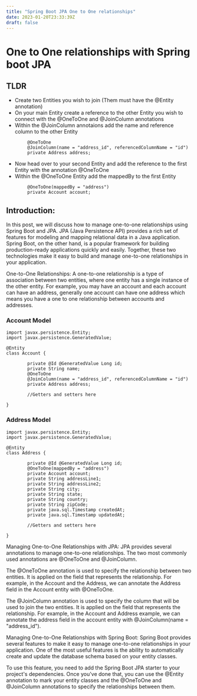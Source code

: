```yaml
---
title: "Spring Boot JPA One to One relationships"
date: 2023-01-20T23:33:39Z
draft: false
---
```


# One to One relationships with Spring boot JPA

## TLDR

- Create two Entities you wish to join (Them must have the @Entity annotation)
- On your main Entity create a reference to the other Entity you wish to connect with the @OneToOne and @JoinColumn annotations
- Within the @JoinColumn annotaions add the name and reference column to the other Entity
```
        @OneToOne
        @JoinColumn(name = "address_id", referencedColumnName = "id")
        private Address address;
```
- Now head over to your second Entity and add the reference to the first Entity with the annotation @OneToOne
- Within the @OneToOne Entity add the mappedBy to the first Entity
```
        @OneToOne(mappedBy = "address")
        private Account account;
```

## Introduction:
In this post, we will discuss how to manage one-to-one relationships using Spring Boot and JPA. JPA (Java Persistence API) provides a rich set of features for modeling and mapping relational data in a Java application. Spring Boot, on the other hand, is a popular framework for building production-ready applications quickly and easily. Together, these two technologies make it easy to build and manage one-to-one relationships in your application.

One-to-One Relationships:
A one-to-one relationship is a type of association between two entities, where one entity has a single instance of the other entity. For example, you may have an account and each account can have an address, generally one account can have one address which means you have a one to one relationship between accounts and addresses.

### Account Model
```
import javax.persistence.Entity;
import javax.persistence.GeneratedValue;

@Entity
class Account {
    
        private @Id @GeneratedValue Long id;
        private String name;
        @OneToOne
        @JoinColumn(name = "address_id", referencedColumnName = "id")
        private Address address;

        //Getters and setters here

}
```
### Address Model
```
import javax.persistence.Entity;
import javax.persistence.GeneratedValue;

@Entity
class Address {
    
        private @Id @GeneratedValue Long id;
        @OneToOne(mappedBy = "address")
        private Account account;
        private String addressLine1;
        private String addressLine2;
        private String city;
        private String state;
        private String country;
        private String zipCode;
        private java.sql.Timestamp createdAt;
        private java.sql.Timestamp updatedAt;

        //Getters and setters here

}
```

Managing One-to-One Relationships with JPA:
JPA provides several annotations to manage one-to-one relationships. The two most commonly used annotations are @OneToOne and @JoinColumn.

The @OneToOne annotation is used to specify the relationship between two entities. It is applied on the field that represents the relationship. For example, in the Account and the Address, we can annotate the Address field in the Account entity with @OneToOne.

The @JoinColumn annotation is used to specify the column that will be used to join the two entities. It is applied on the field that represents the relationship. For example, in the Account and Address example, we can annotate the address field in the account entity with @JoinColumn(name = "address_id").

Managing One-to-One Relationships with Spring Boot:
Spring Boot provides several features to make it easy to manage one-to-one relationships in your application. One of the most useful features is the ability to automatically create and update the database schema based on your entity classes.

To use this feature, you need to add the Spring Boot JPA starter to your project's dependencies. Once you've done that, you can use the @Entity annotation to mark your entity classes and the @OneToOne and @JoinColumn annotations to specify the relationships between them.